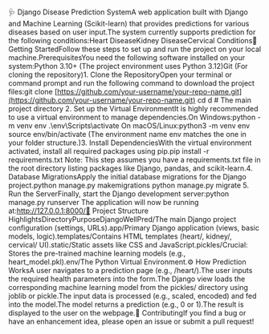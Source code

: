 🩺 Django Disease Prediction SystemA web application built with Django and Machine Learning (Scikit-learn) that provides predictions for various diseases based on user input.The system currently supports prediction for the following conditions:Heart DiseaseKidney DiseaseCervical Conditions🚀 Getting StartedFollow these steps to set up and run the project on your local machine.PrerequisitesYou need the following software installed on your system:Python 3.10+ (The project environment uses Python 3.12)Git (For cloning the repository)1. Clone the RepositoryOpen your terminal or command prompt and run the following command to download the project files:git clone [https://github.com/your-username/your-repo-name.git](https://github.com/your-username/your-repo-name.git)
cd d # The main project directory
2. Set up the Virtual EnvironmentIt is highly recommended to use a virtual environment to manage dependencies.On Windows:python -m venv env
.\env\Scripts\activate
On macOS/Linux:python3 -m venv env
source env/bin/activate
(The environment name env matches the one in your folder structure.)3. Install DependenciesWith the virtual environment activated, install all required packages using pip.pip install -r requirements.txt
Note: This step assumes you have a requirements.txt file in the root directory listing packages like Django, pandas, and scikit-learn.4. Database MigrationsApply the initial database migrations for the Django project.python manage.py makemigrations
python manage.py migrate
5. Run the ServerFinally, start the Django development server:python manage.py runserver
The application will now be running at:http://127.0.0.1:8000/📝 Project Structure HighlightsDirectoryPurposeDjangoWellPred/The main Django project configuration (settings, URLs).app/Primary Django application (views, basic models, logic).templates/Contains HTML templates (heart/, kidney/, cervical/ UI).static/Static assets like CSS and JavaScript.pickles/Crucial: Stores the pre-trained machine learning models (e.g., heart_model.pkl).env/The Python Virtual Environment.⚙️ How Prediction WorksA user navigates to a prediction page (e.g., /heart/).The user inputs the required health parameters into the form.The Django view loads the corresponding machine learning model from the pickles/ directory using joblib or pickle.The input data is processed (e.g., scaled, encoded) and fed into the model.The model returns a prediction (e.g., 0 or 1).The result is displayed to the user on the webpage.🤝 ContributingIf you find a bug or have an enhancement idea, please open an issue or submit a pull request!
